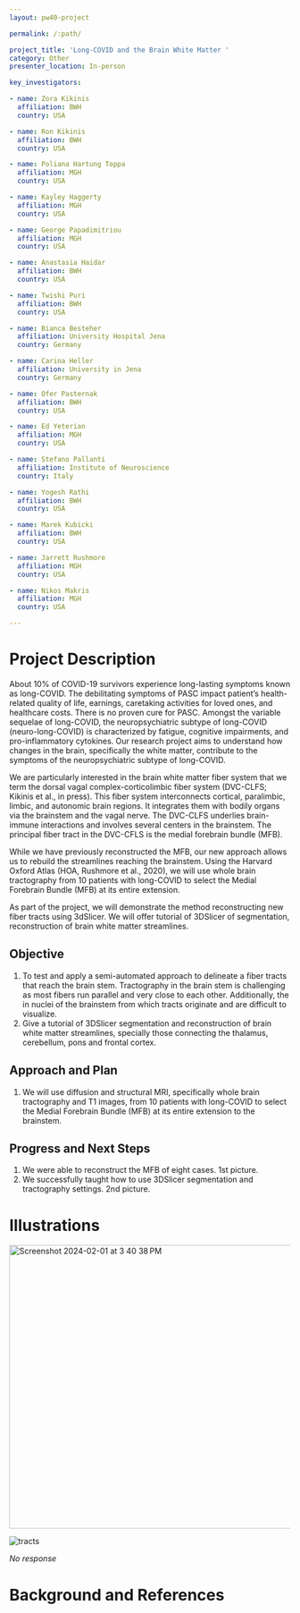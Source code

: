 ```yaml
---
layout: pw40-project

permalink: /:path/

project_title: 'Long-COVID and the Brain White Matter '
category: Other
presenter_location: In-person

key_investigators:

- name: Zora Kikinis
  affiliation: BWH
  country: USA

- name: Ron Kikinis
  affiliation: BWH
  country: USA

- name: Poliana Hartung Toppa
  affiliation: MGH
  country: USA

- name: Kayley Haggerty
  affiliation: MGH
  country: USA

- name: George Papadimitriou
  affiliation: MGH
  country: USA

- name: Anastasia Haidar
  affiliation: BWH
  country: USA

- name: Twishi Puri
  affiliation: BWH
  country: USA

- name: Bianca Besteher
  affiliation: University Hospital Jena
  country: Germany

- name: Carina Heller
  affiliation: University in Jena
  country: Germany

- name: Ofer Pasternak
  affiliation: BWH
  country: USA

- name: Ed Yeterian
  affiliation: MGH
  country: USA

- name: Stefano Pallanti
  affiliation: Institute of Neuroscience
  country: Italy

- name: Yogesh Rathi
  affiliation: BWH
  country: USA

- name: Marek Kubicki
  affiliation: BWH
  country: USA

- name: Jarrett Rushmore
  affiliation: MGH
  country: USA

- name: Nikos Makris
  affiliation: MGH
  country: USA

---
```


# Project Description

<!-- Add a short paragraph describing the project. -->

About 10% of COVID-19 survivors experience long-lasting symptoms known as long-COVID. The debilitating symptoms of PASC impact patient’s health-related quality of life, earnings, caretaking activities for loved ones, and healthcare costs. There is no proven cure for PASC. Amongst the variable sequelae of long-COVID, the neuropsychiatric subtype of long-COVID (neuro-long-COVID) is characterized by fatigue, cognitive impairments, and pro-inflammatory cytokines. Our research project aims to understand how changes in the brain, specifically the white matter, contribute to the symptoms of the neuropsychiatric subtype of long-COVID.

We are particularly interested in the brain white matter fiber system that we term the dorsal vagal complex-corticolimbic fiber system (DVC-CLFS; Kikinis et al., in press). This fiber system interconnects cortical, paralimbic, limbic, and autonomic brain regions. It integrates them with bodily organs via the brainstem and the vagal nerve. The DVC-CLFS underlies brain-immune interactions and involves several centers in the brainstem. The principal fiber tract in the DVC-CFLS is the medial forebrain bundle (MFB).

While we have previously reconstructed the MFB, our new approach allows us to rebuild the streamlines reaching the brainstem. Using the Harvard Oxford Atlas (HOA, Rushmore et al., 2020), we will use whole brain tractography from 10 patients with long-COVID to select the Medial Forebrain Bundle (MFB) at its entire extension.

As part of the project, we will demonstrate the method reconstructing new fiber tracts using 3dSlicer. We will offer tutorial of 3DSlicer of segmentation, reconstruction of brain white matter streamlines.

## Objective

<!-- Describe here WHAT you would like to achieve (what you will have as end result). -->

1.  To test and apply a semi-automated approach to delineate a fiber tracts that reach the brain stem. Tractography in the brain stem is challenging as most fibers run parallel and very close to each other. Additionally, the  in nuclei of the brainstem from which tracts originate and are difficult to visualize.
2.  Give a tutorial of 3DSlicer segmentation and reconstruction of brain white matter streamlines, specially those connecting the thalamus, cerebellum, pons and frontal cortex.

## Approach and Plan

<!-- Describe here HOW you would like to achieve the objectives stated above. -->

1. We will use diffusion and structural MRI, specifically whole brain tractography and T1 images, from 10 patients with long-COVID to select the Medial Forebrain Bundle (MFB) at its entire extension to the brainstem.

## Progress and Next Steps

<!-- Update this section as you make progress, describing of what you have ACTUALLY DONE.
     If there are specific steps that you could not complete then you can describe them here, too. -->

1.  We were able to reconstruct the MFB of eight cases. 1st picture. 
2.  We successfully taught how to use 3DSlicer segmentation and tractography settings. 2nd picture.

# Illustrations

<!-- Add pictures and links to videos that demonstrate what has been accomplished. --><img width="507" alt="Screenshot 2024-02-01 at 3 40 38 PM" src="https://github.com/NA-MIC/ProjectWeek/assets/47013972/35d0c442-b8ce-4ded-90fd-9c73b636c91d">
![tracts](https://github.com/NA-MIC/ProjectWeek/assets/47013972/bfda77ef-f995-4480-9853-f34716534b38)



*No response*

# Background and References

<!-- If you developed any software, include link to the source code repository.
     If possible, also add links to sample data, and to any relevant publications. -->


